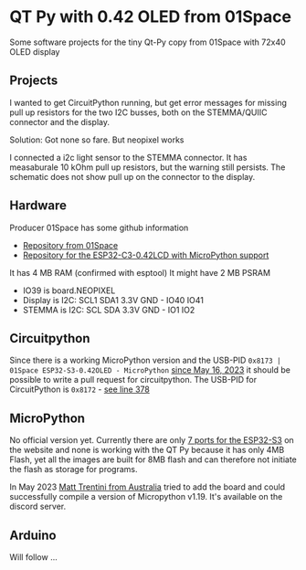 # QT Py with 0.42 OLED from 01Space
Some software projects for the tiny Qt-Py copy from 01Space with 72x40 OLED display

## Projects

I wanted to get CircuitPython running, but get error messages for missing pull up resistors for the two I2C busses, both on the STEMMA/QUIIC connector and the display.

Solution: Got none so fare. But neopixel works

I connected a i2c light sensor to the STEMMA connector. It has measaburale 10 kOhm pull up resistors, but the warning still persists. The schematic does not show pull up on the connector to the display.

## Hardware

Producer 01Space has some github information

- [Repository from 01Space](https://github.com/01Space/ESP32-S3-0.42OLED)
- [Repository for the ESP32-C3-0.42LCD with MicroPython support](https://github.com/01Space/ESP32-C3-0.42LCD)

It has 4 MB RAM (confirmed with esptool)
It might have 2 MB PSRAM

- IO39 is board.NEOPIXEL
- Display is I2C: SCL1 SDA1 3.3V GND - IO40 IO41
- STEMMA is I2C: SCL SDA 3.3V GND - IO1 IO2

## Circuitpython

Since there is a working MicroPython version and the USB-PID `0x8173 | 01Space ESP32-S3-0.42OLED - MicroPython` [since May 16, 2023](https://github.com/espressif/usb-pids/pull/96) it should be possible to write a pull request for circuitpython. The USB-PID for CircuitPython is `0x8172` - [see line 378](https://github.com/espressif/usb-pids/blob/main/allocated-pids.txt)

## MicroPython

No official version yet. Currently there are only [7 ports for the ESP32-S3](https://micropython.org/download/?mcu=esp32s3) on the website and none is working with the QT Py because it has only 4MB Flash, yet all the images are built for 8MB flash and can therefore not initiate the flash as storage for programs.

In May 2023 [Matt Trentini from Australia](https://github.com/mattytrentini/micropython/tree/add_01space_esp32s3_oled/ports/esp32/boards/01SPACE_ESP32S3_OLED) tried to add the board and could successfully compile a version of Micropython v1.19. It's available on the discord server.

## Arduino

Will follow ...

